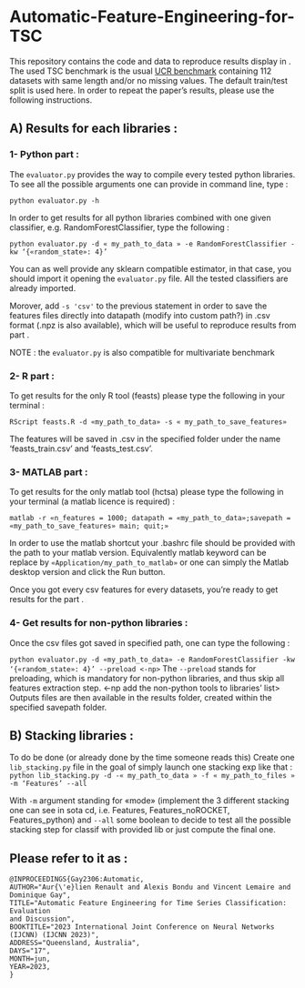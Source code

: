 # Automatic-Feature-Engineering-for-TSC

This repository contains the code and data to reproduce results display in <link to paper>. The used TSC benchmark is the usual [UCR benchmark](https://www.timeseriesclassification.com) containing 112 datasets with same length and/or no missing values. The default train/test split is used here. In order to repeat the paper’s results, please use the following instructions.

## A) Results for each libraries : 

### 1- Python part :

The `evaluator.py` provides the way to compile every tested python libraries. To see all the possible arguments one can provide in command line, type :

`python evaluator.py -h` 

In order to get results for all python libraries combined with one given classifier, e.g. RandomForestClassifier, type the following :

`python evaluator.py -d « my_path_to_data » -e RandomForestClassifier -kw ‘{«random_state»: 4}’` 

You can as well provide any sklearn compatible estimator, in that case, you should import it opening the `evaluator.py` file. All the tested classifiers are already imported.

Morover, add `-s 'csv'` to the previous statement in order to save the features files directly into datapath (modify into custom path?) in .csv format (.npz is also available), which will be useful to reproduce results from part <ref part stacking>.
  
NOTE : the `evaluator.py` is also compatible for multivariate benchmark

### 2- R part :
  
To get results for the only R tool (feasts) please type the following in your terminal :
  
`RScript feasts.R -d «my_path_to_data» -s « my_path_to_save_features»`

The features will be saved in .csv in the specified folder under the name ‘feasts_train.csv’ and ‘feasts_test.csv’.

### 3- MATLAB part :

To get results for the only matlab tool (hctsa) please type the following in your terminal (a matlab
licence is required) :
  
`matlab -r «n_features = 1000; datapath = «my_path_to_data»;savepath = «my_path_to_save_features» main; quit;»`

In order to use the matlab shortcut your .bashrc file should be provided with the path to your matlab version. 
Equivalently matlab keyword can be replace by `«Application/my_path_to_matlab»` or one can simply the Matlab desktop version and click the Run button.

Once you got every csv features for every datasets, you’re ready to get results for the part <ref part stacking>.

### 4- Get results for non-python libraries :
  
Once the csv files got saved in specified path, one can type the following :
 
`python evaluator.py -d «my_path_to_data» -e RandomForestClassifier -kw ‘{«random_state»: 4}’ --preload <-np>`
The `--preload` stands for preloading, which is mandatory for non-python libraries, and thus skip all features extraction step. <-np add the non-python tools to libraries’ list>
Outputs files are then available in the results folder, created within the specified savepath folder.

  
## B) Stacking libraries :

To do be done (or already done by the time someone reads this)
Create one `lib_stacking.py` file in the goal of simply launch one stacking exp like that : 
`python lib_stacking.py -d -« my_path_to_data » -f « my_path_to_files » -m ‘Features’ --all`
  
With `-m` argument standing for «mode» (implement the 3 different stacking one can see in sota cd, i.e. Features, Features_noROCKET, Features_python) and `--all` some boolean to decide to test all the possible stacking step for classif with provided lib or just compute the final one.

 ## Please refer to it as :
  

```
@INPROCEEDINGS{Gay2306:Automatic,
AUTHOR="Aur{\'e}lien Renault and Alexis Bondu and Vincent Lemaire and Dominique Gay",
TITLE="Automatic Feature Engineering for Time Series Classification: Evaluation
and Discussion",
BOOKTITLE="2023 International Joint Conference on Neural Networks (IJCNN) (IJCNN 2023)",
ADDRESS="Queensland, Australia",
DAYS="17",
MONTH=jun,
YEAR=2023,
}
``` 

  
 
